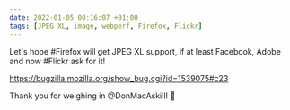```yaml
---
date: 2022-01-05 00:16:07 +01:00
tags: [JPEG XL, image, webperf, Firefox, Flickr]
---
```


Let's hope #Firefox will get JPEG XL support, if at least Facebook, Adobe and now #Flickr ask for it!

https://bugzilla.mozilla.org/show_bug.cgi?id=1539075#c23

Thank you for weighing in @DonMacAskill! 🤩
